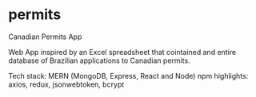 # permits
Canadian Permits App

Web App inspired by an Excel spreadsheet that cointained and entire database of Brazilian applications to Canadian permits.

Tech stack: MERN (MongoDB, Express, React and Node)
npm highlights: axios, redux, jsonwebtoken, bcrypt
